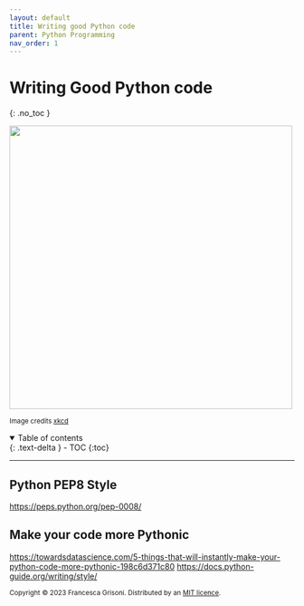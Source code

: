 ```yaml
---
layout: default
title: Writing good Python code
parent: Python Programming
nav_order: 1
---
```


# Writing Good Python code
{: .no_toc }


<img src="https://www.explainxkcd.com/wiki/images/0/06/bad_code.png" width=500>

<sup>Image credits [xkcd](https://www.explainxkcd.com/wiki/index.php/1926:_Bad_Code)</sup>

<details open markdown="block">
  <summary>
    Table of contents
  </summary>
  {: .text-delta }
- TOC
{:toc}
</details>

---

## Python PEP8 Style

https://peps.python.org/pep-0008/


## Make your code more Pythonic
https://towardsdatascience.com/5-things-that-will-instantly-make-your-python-code-more-pythonic-198c6d371c80
https://docs.python-guide.org/writing/style/

<sub>Copyright &copy; 2023 Francesca Grisoni. Distributed by an [MIT licence](LICENSE).</sub>

